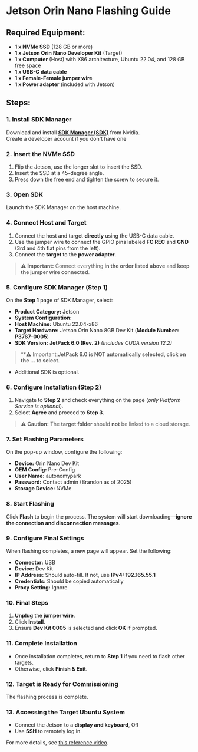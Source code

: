 # Jetson Orin Nano Flashing Guide

## Required Equipment:
- **1 x NVMe SSD** (128 GB or more)  
- **1 x Jetson Orin Nano Developer Kit** (Target)  
- **1 x Computer** (Host) with X86 architecture, Ubuntu 22.04, and 128 GB free space  
- **1 x USB-C data cable**  
- **1 x Female-Female jumper wire**  
- **1 x Power adapter** (included with Jetson)  

## Steps:

### 1. Install SDK Manager  
Download and install [**SDK Manager (SDK)**](https://developer.nvidia.com/sdk-manager) from Nvidia.  
Create a developer account if you don't have one  

### 2. Insert the NVMe SSD  
1. Flip the Jetson, use the longer slot to insert the SSD.  
2. Insert the SSD at a 45-degree angle.  
3. Press down the free end and tighten the screw to secure it.  

### 3. Open SDK  
Launch the SDK Manager on the host machine.  

### 4. Connect Host and Target  
1. Connect the host and target **directly** using the USB-C data cable.  
2. Use the jumper wire to connect the GPIO pins labeled **FC REC** and **GND** (3rd and 4th flat pins from the left).  
3. Connect the **target** to the **power adapter**.  

> **⚠️ Important:** Connect everything **in the order listed above** and **keep the jumper wire connected**.

### 5. Configure SDK Manager (Step 1)  
On the **Step 1** page of SDK Manager, select:  

- **Product Category:** Jetson  
- **System Configuration:**  
- **Host Machine:** Ubuntu 22.04-x86  
- **Target Hardware:** Jetson Orin Nano 8GB Dev Kit (**Module Number: P3767-0005**)  
- **SDK Version:** **JetPack 6.0 (Rev. 2)** *(Includes CUDA version 12.2)*  
> **⚠️ Important:**JetPack 6.0 is NOT automatically selected, click on the ... to select**.  
- Additional SDK is optional.  

### 6. Configure Installation (Step 2)  
1. Navigate to **Step 2** and check everything on the page (*only Platform Service is optional*).  
2. Select **Agree** and proceed to **Step 3**.  

> **⚠️ Caution:** The **target folder** should **not** be linked to a cloud storage.  

### 7. Set Flashing Parameters  
On the pop-up window, configure the following:  

- **Device:** Orin Nano Dev Kit  
- **OEM Config:** Pre-Config  
- **User Name:** autonomypark   
- **Password:** Contact admin (Brandon as of 2025)  
- **Storage Device:** NVMe  

### 8. Start Flashing  
Click **Flash** to begin the process. The system will start downloading—**ignore the connection and disconnection messages**.   

### 9. Configure Final Settings  
When flashing completes, a new page will appear. Set the following:  

- **Connector:** USB  
- **Device:** Dev Kit  
- **IP Address:** Should auto-fill. If not, use **IPv4: 192.165.55.1**  
- **Credentials:** Should be copied automatically  
- **Proxy Setting:** Ignore  

### 10. Final Steps  
1. **Unplug** the **jumper wire**.  
2. Click **Install**.  
3. Ensure **Dev Kit 0005** is selected and click **OK** if prompted.  

### 11. Complete Installation  
- Once installation completes, return to **Step 1** if you need to flash other targets.  
- Otherwise, click **Finish & Exit**.  

### 12. Target is Ready for Commissioning  
The flashing process is complete.  

### 13. Accessing the Target Ubuntu System  
- Connect the Jetson to a **display and keyboard**, OR  
- Use **SSH** to remotely log in.  

For more details, see [this reference video](https://www.youtube.com/watch?v=q4fGac-nrTI).  
